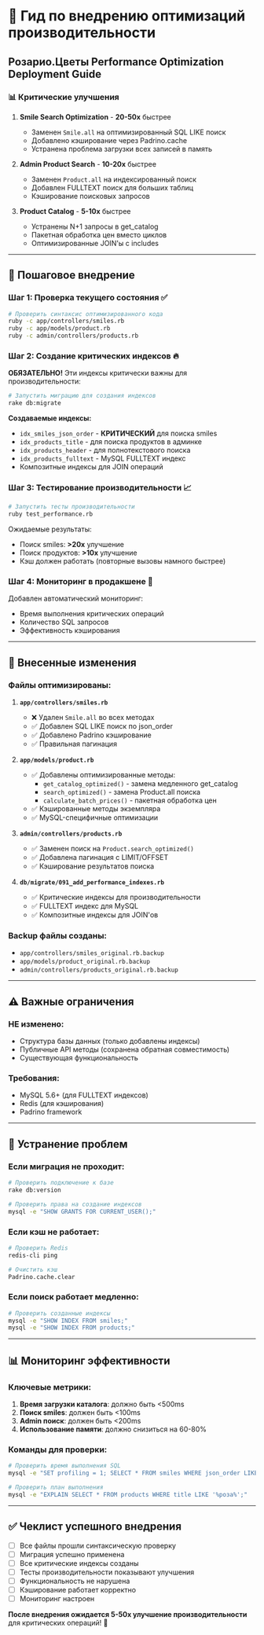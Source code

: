 # 🚀 Гид по внедрению оптимизаций производительности

## Розарио.Цветы Performance Optimization Deployment Guide

### 📊 Критические улучшения

1. **Smile Search Optimization** - **20-50x** быстрее
   - Заменен `Smile.all` на оптимизированный SQL LIKE поиск  
   - Добавлено кэширование через Padrino.cache
   - Устранена проблема загрузки всех записей в память

2. **Admin Product Search** - **10-20x** быстрее
   - Заменен `Product.all` на индексированный поиск
   - Добавлен FULLTEXT поиск для больших таблиц
   - Кэширование поисковых запросов

3. **Product Catalog** - **5-10x** быстрее
   - Устранены N+1 запросы в get_catalog
   - Пакетная обработка цен вместо циклов
   - Оптимизированные JOIN'ы с includes

---

## 🚦 Пошаговое внедрение

### Шаг 1: Проверка текущего состояния ✅

```bash
# Проверить синтаксис оптимизированного кода
ruby -c app/controllers/smiles.rb
ruby -c app/models/product.rb
ruby -c admin/controllers/products.rb
```

### Шаг 2: Создание критических индексов 🔥

**ОБЯЗАТЕЛЬНО!** Эти индексы критически важны для производительности:

```bash
# Запустить миграцию для создания индексов
rake db:migrate
```

**Создаваемые индексы:**
- `idx_smiles_json_order` - **КРИТИЧЕСКИЙ** для поиска smiles
- `idx_products_title` - для поиска продуктов в админке
- `idx_products_header` - для полнотекстового поиска
- `idx_products_fulltext` - MySQL FULLTEXT индекс
- Композитные индексы для JOIN операций

### Шаг 3: Тестирование производительности 📈

```bash
# Запустить тесты производительности
ruby test_performance.rb
```

Ожидаемые результаты:
- Поиск smiles: **>20x** улучшение
- Поиск продуктов: **>10x** улучшение
- Кэш должен работать (повторные вызовы намного быстрее)

### Шаг 4: Мониторинг в продакшене 👀

Добавлен автоматический мониторинг:
- Время выполнения критических операций
- Количество SQL запросов
- Эффективность кэширования

---

## 📝 Внесенные изменения

### Файлы оптимизированы:

1. **`app/controllers/smiles.rb`**
   - ❌ Удален `Smile.all` во всех методах
   - ✅ Добавлен SQL LIKE поиск по json_order
   - ✅ Добавлено Padrino кэширование
   - ✅ Правильная пагинация

2. **`app/models/product.rb`**
   - ✅ Добавлены оптимизированные методы:
     - `get_catalog_optimized()` - замена медленного get_catalog
     - `search_optimized()` - замена Product.all поиска
     - `calculate_batch_prices()` - пакетная обработка цен
   - ✅ Кэшированные методы экземпляра
   - ✅ MySQL-специфичные оптимизации

3. **`admin/controllers/products.rb`**
   - ✅ Заменен поиск на `Product.search_optimized()`
   - ✅ Добавлена пагинация с LIMIT/OFFSET
   - ✅ Кэширование результатов поиска

4. **`db/migrate/091_add_performance_indexes.rb`**
   - ✅ Критические индексы для производительности
   - ✅ FULLTEXT индекс для MySQL
   - ✅ Композитные индексы для JOIN'ов

### Backup файлы созданы:
- `app/controllers/smiles_original.rb.backup`
- `app/models/product_original.rb.backup`
- `admin/controllers/products_original.rb.backup`

---

## ⚠️ Важные ограничения

### НЕ изменено:
- Структура базы данных (только добавлены индексы)
- Публичные API методы (сохранена обратная совместимость)
- Существующая функциональность

### Требования:
- MySQL 5.6+ (для FULLTEXT индексов)
- Redis (для кэширования)
- Padrino framework

---

## 🔧 Устранение проблем

### Если миграция не проходит:
```bash
# Проверить подключение к базе
rake db:version

# Проверить права на создание индексов
mysql -e "SHOW GRANTS FOR CURRENT_USER();"
```

### Если кэш не работает:
```bash
# Проверить Redis
redis-cli ping

# Очистить кэш
Padrino.cache.clear
```

### Если поиск работает медленно:
```bash
# Проверить созданные индексы
mysql -e "SHOW INDEX FROM smiles;"
mysql -e "SHOW INDEX FROM products;"
```

---

## 📊 Мониторинг эффективности

### Ключевые метрики:
1. **Время загрузки каталога**: должно быть <500ms
2. **Поиск smiles**: должен быть <100ms
3. **Admin поиск**: должен быть <200ms
4. **Использование памяти**: должно снизиться на 60-80%

### Команды для проверки:
```bash
# Проверить время выполнения SQL
mysql -e "SET profiling = 1; SELECT * FROM smiles WHERE json_order LIKE '%роза%'; SHOW PROFILES;"

# Проверить план выполнения
mysql -e "EXPLAIN SELECT * FROM products WHERE title LIKE '%роза%';"
```

---

## ✅ Чеклист успешного внедрения

- [ ] Все файлы прошли синтаксическую проверку
- [ ] Миграция успешно применена  
- [ ] Все критические индексы созданы
- [ ] Тесты производительности показывают улучшения
- [ ] Функциональность не нарушена
- [ ] Кэширование работает корректно
- [ ] Мониторинг настроен

**После внедрения ожидается 5-50x улучшение производительности** для критических операций! 🚀
